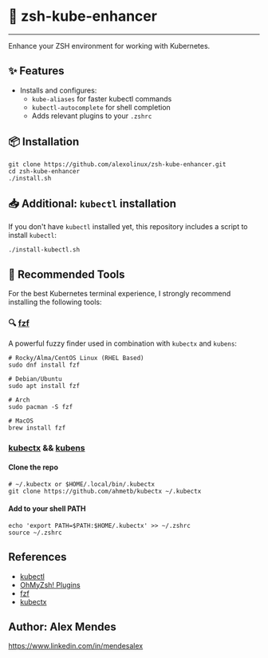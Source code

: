 # 🧩 zsh-kube-enhancer

----------------------

Enhance your ZSH environment for working with Kubernetes.

## ✨ Features

- Installs and configures:
  - `kube-aliases` for faster kubectl commands
  - `kubectl-autocomplete` for shell completion
  - Adds relevant plugins to your `.zshrc`

## 📦 Installation

```shell
git clone https://github.com/alexolinux/zsh-kube-enhancer.git
cd zsh-kube-enhancer
./install.sh
```

## 📥 Additional: `kubectl` installation

If you don't have `kubectl` installed yet, this repository includes a script to install `kubectl`:

```shell
./install-kubectl.sh
```

## 🚀 Recommended Tools

For the best Kubernetes terminal experience, I strongly recommend installing the following tools:

### 🔍 [fzf](https://github.com/junegunn/fzf)

A powerful fuzzy finder used in combination with `kubectx` and `kubens`:

```shell
# Rocky/Alma/CentOS Linux (RHEL Based)
sudo dnf install fzf

# Debian/Ubuntu
sudo apt install fzf

# Arch
sudo pacman -S fzf

# MacOS
brew install fzf
```

### [kubectx](https://github.com/ahmetb/kubectx) && [kubens](https://github.com/ahmetb/kubectx)

#### Clone the repo

```shell
# ~/.kubectx or $HOME/.local/bin/.kubectx
git clone https://github.com/ahmetb/kubectx ~/.kubectx
```

#### Add to your shell PATH

```shell
echo 'export PATH=$PATH:$HOME/.kubectx' >> ~/.zshrc
source ~/.zshrc
```

## References

* [kubectl](https://kubernetes.io/docs/reference/kubectl/)
* [OhMyZsh! Plugins](https://github.com/ohmyzsh/ohmyzsh/wiki/Plugins)
* [fzf](https://github.com/junegunn/fzf)
* [kubectx](https://github.com/ahmetb/kubectx)

## Author: Alex Mendes

<https://www.linkedin.com/in/mendesalex>
